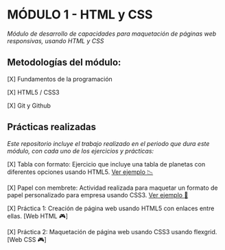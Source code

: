 # MÓDULO 1 - HTML y CSS

*Módulo de desarrollo de capacidades para maquetación de páginas web responsivas, usando HTML y CSS*
  
  

## Metodologías del módulo:

[X] Fundamentos de la programación

[X] HTML5 / CSS3

[X] Git y Github

  
  

## Prácticas realizadas
*Este repositorio incluye el trabajo realizado en el periodo que dura este módulo, con cada uno de los ejercicios y prácticas:*

[X] Tabla con formato: Ejercicio que incluye una tabla de planetas con diferentes opciones usando HTML5. [Ver ejemplo   :chart_with_downwards_trend:](https://mariarte.github.io/HAB--Mod1-HTML_CSS/Actividades%20Extras/CSS_Papel%20con%20membrete)

[X] Papel con membrete: Actividad realizada para maquetar un formato de papel personalizado para empresa usando CSS3. [Ver ejemplo   :page_facing_up:](https://mariarte.github.io/HAB--Mod1-HTML_CSS/Actividades%20Extras/HTML_Tabla%20con%20formato)

[X] Práctica 1: Creación de página web usando HTML5 con enlaces entre ellas. [Web HTML  :video_game:]

[X] Práctica 2: Maquetación de página web usando CSS3 usando flexgrid. [Web CSS  :video_game:]
